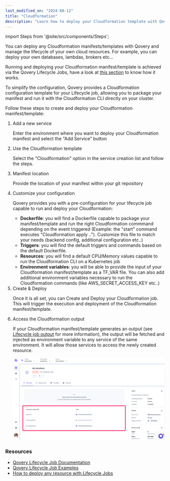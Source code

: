 ```yaml
---
last_modified_on: "2024-08-12"
title: "Cloudformation"
description: "Learn how to deploy your Cloudformation template with Qovery"
---
```


import Steps from '@site/src/components/Steps';

You can deploy any Cloudformation manifests/templates with Qovery and manage the lifecycle of your own cloud resources. For example, you can deploy your own databases, lambdas, brokers etc...

Running and deploying your Cloudformation manifest/template is achieved via the Qovery Lifecycle Jobs, have a look at [this section][docs.using-qovery.integration.iac] to know how it works.

To simplify the configuration, Qovery provides a Cloudformation configuration template for your Lifecycle job, allowing you to package your manifest and run it with the Cloudformation CLI directly on your cluster.

Follow these steps to create and deploy your Cloudformation manifest/template:

<Steps headingDepth={3}>
<ol>
<li>
Add a new service

Enter the environment where you want to deploy your Cloudformation manifest and select the "Add Service" button 

</li>
<li>
Use the Cloudformation template

Select the "Cloudformation" option in the service creation list and follow the steps.

</li>

<li>
Manifest location

Provide the location of your manifest within your git repository

</li>

<li>
Customize your configuration

Qovery provides you with a pre-configuration for your lifecycle job capable to run and deploy your Cloudformation:
- **Dockerfile**: you will find a Dockerfile capable to package your manifest/template and run the right Cloudformation commmand depending on the event triggered (Example: the "start" command executes "Cloudformation apply .."). Customize this file to match your needs (backend config, additional configuration etc..)
- **Triggers**: you will find the default triggers and commands based on the default Dockerfile.
- **Resources**: you will find a default CPU/Memory values capable to run the Cloudformation CLI on a Kubernetes job
- **Environment variables**: you will be able to provide the input of your Cloudformation manifest/template as a TF_VAR file. You can also add additional environment variables necessary to run the Cloudformation commands (like AWS_SECRET_ACCESS_KEY etc..)

</li>

<li>
Create & Deploy

Once it is all set, you can Create and Deploy your Cloudformation job. This will trigger the execution and deployment of the Cloudformation manifest/template.

</li>

<li>
Access the Cloudformation output

If your Cloudformation manifest/template generates an output (see [Lifecycle job output][docs.using-qovery.configuration.lifecycle-job#job-output] for more information), the output will be fetched and injected as environment variable to any service of the same environment. It will allow those services to access the newly created resource.

<p align="center">
  <img src="/img/configuration/job/job_output.png" alt="Job output" />
</p>

</li>

</ol>
</Steps>

### Resources

- [Qovery Lifecycle Job Documentation][docs.using-qovery.configuration.lifecycle-job]
- [Qovery Lifecycle Job Examples](https://github.com/Qovery/lifecycle-job-examples)
- [How to deploy any resource with Lifecycle Jobs][guides.tutorial.how-to-use-lifecycle-job-to-deploy-any-kind-of-resources]


[docs.using-qovery.configuration.lifecycle-job#job-output]: /docs/using-qovery/configuration/lifecycle-job/#job-output
[docs.using-qovery.configuration.lifecycle-job]: /docs/using-qovery/configuration/lifecycle-job/
[docs.using-qovery.integration.iac]: /docs/using-qovery/integration/iac/
[guides.tutorial.how-to-use-lifecycle-job-to-deploy-any-kind-of-resources]: /guides/tutorial/how-to-use-lifecycle-job-to-deploy-any-kind-of-resources/
